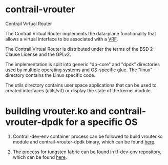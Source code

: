 # contrail-vrouter

Contrail Virtual Router

The Contrail Virtual Router implements the data-plane functionality that allows a virtual interface to be associated
with a [VRF](http://en.wikipedia.org/wiki/Virtual_Routing_and_Forwarding).

The Contrail Virtual Router is distributed under the terms of the BSD 2-Clause License and the GPLv2.

The implementation is split into generic "dp-core" and "dpdk" directories used by
multiple operating systems and OS-specific glue. The "linux" directory contains the
Linux specific code.

The utils directory contains user space applications that can be used
to created interfaces (utils/vif) or display the state of the kernel
module.

# building vrouter.ko and contrail-vrouter-dpdk for a specific OS

1. Contrail-dev-env container process can be followed to build vrouter.ko module and
contrail-vrouter-dpdk binary, which can be found [here](https://github.com/Juniper/contrail-dev-env).

2. The process for tungsten fabric can be found in tf-dev-env repository, which can be found
[here](https://github.com/tungstenfabric/tf-dev-env).
